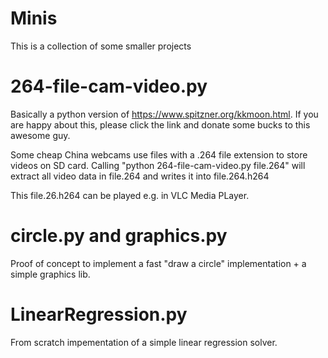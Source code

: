 # Minis
This is a collection of some smaller projects

# 264-file-cam-video.py
Basically a python version of https://www.spitzner.org/kkmoon.html. If you are happy about this, please click the link and donate some bucks to this awesome guy.

Some cheap China webcams use files with a .264 file extension to store videos on SD card. 
Calling "python 264-file-cam-video.py file.264" will extract all video data in file.264 and writes it into file.264.h264

This file.26.h264 can be played e.g. in VLC Media PLayer.

# circle.py and graphics.py
Proof of concept to implement a fast "draw a circle" implementation + a simple graphics lib.

# LinearRegression.py
From scratch impementation of a simple linear regression solver.

